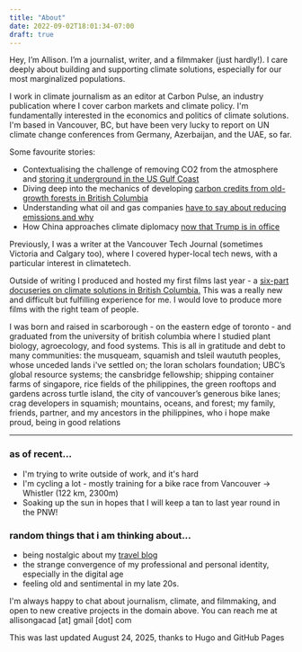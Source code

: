 ```yaml
---
title: "About"
date: 2022-09-02T18:01:34-07:00
draft: true
---
```

Hey, I’m Allison. I’m a journalist, writer, and a filmmaker (just hardly!). I care deeply about building and supporting climate solutions, especially for our most marginalized populations.

I work in climate journalism as an editor at Carbon Pulse, an industry publication where I cover carbon markets and climate policy. I'm fundamentally interested in the economics and politics of climate solutions. I'm based in Vancouver, BC, but have been very lucky to report on UN climate change conferences from Germany, Azerbaijan, and the UAE, so far. 

Some favourite stories:
- Contextualising the challenge of removing CO2 from the atmosphere and [storing it underground in the US Gulf Coast](https://carbon-pulse.com/291505/)
- Diving deep into the mechanics of developing [carbon credits from old-growth forests in British Columbia](https://carbon-pulse.com/258173/)
- Understanding what oil and gas companies [have to say about reducing emissions and why](https://carbon-pulse.com/351333/)
- How China approaches climate diplomacy [now that Trump is in office](https://carbon-pulse.com/413181/)

Previously, I was a writer at the Vancouver Tech Journal (sometimes Victoria and Calgary too), where I covered hyper-local tech news, with a particular interest in climatetech.

Outside of writing I produced and hosted my first films last year - a [six-part docuseries on climate solutions in British Columbia.](https://www.youtube.com/watch?v=ClK3Rj-VKSw&list=PLuj3rWl-eKLEfVTHN9xgC2H8wi8oEqPJL) 
This was a really new and difficult but fulfilling experience for me. I would love to produce more films with the right team of people.

I was born and raised in scarborough - on the eastern edge of toronto - and graduated from the university of british columbia where I studied plant biology, agroecology, and food systems. This is all in gratitude and debt to many communities: the musqueam, squamish and tsleil waututh peoples, whose unceded lands i've settled on; the loran scholars foundation; UBC’s global resource systems; the cansbridge fellowship; shipping container farms of singapore, rice fields of the philippines, the green rooftops and gardens across turtle island, the city of vancouver’s generous bike lanes; crag developers in squamish; mountains, oceans, and forest; my family, friends, partner, and my ancestors in the philippines, who i hope make proud, being in good relations

---
### as of recent...
- I'm trying to write outside of work, and it's hard
- I'm cycling a lot - mostly training for a bike race from Vancouver -> Whistler (122 km, 2300m)
- Soaking up the sun in hopes that I will keep a tan to last year round in the PNW!

### random things that i am thinking about...
- being nostalgic about my [travel blog](http://www.adventuringallison.wordress.com) 
- the strange convergence of my professional and personal identity, especially in the digital age
- feeling old and sentimental in my late 20s.

I'm always happy to chat about journalism, climate, and filmmaking, and open to new creative projects in the domain above. You can reach me at allisongacad [at] gmail [dot] com

This was last updated August 24, 2025, thanks to Hugo and GitHub Pages
